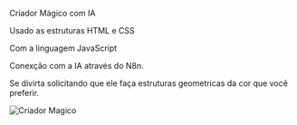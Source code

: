 Criador Mágico com IA

Usado as estruturas HTML e CSS

Com a linguagem JavaScript

Conexção com a IA através do N8n. 

Se divirta solicitando que ele faça estruturas geometricas da cor que você preferir.


![Criador Magico](https://github.com/user-attachments/assets/db720271-4360-4b9e-8276-c8645e701313)

